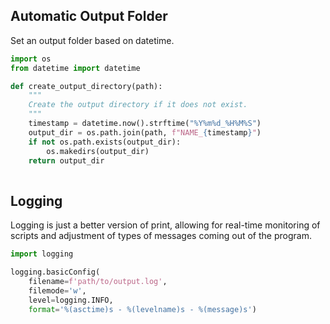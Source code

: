 
## Automatic Output Folder
Set an output folder based on datetime.
```python
import os
from datetime import datetime

def create_output_directory(path):
    """
    Create the output directory if it does not exist.
    """
    timestamp = datetime.now().strftime("%Y%m%d_%H%M%S")
    output_dir = os.path.join(path, f"NAME_{timestamp}")
    if not os.path.exists(output_dir):
        os.makedirs(output_dir)
    return output_dir
    
```

## Logging
Logging is just a better version of print, allowing for real-time monitoring of scripts and adjustment of types of messages coming out of the program.

```python
import logging

logging.basicConfig(
    filename=f'path/to/output.log', 
    filemode='w',
    level=logging.INFO, 
    format='%(asctime)s - %(levelname)s - %(message)s')
```